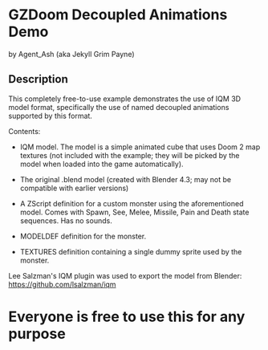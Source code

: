 # GZDoom Decoupled Animations Demo

by Agent_Ash (aka Jekyll Grim Payne)

## Description

This completely free-to-use example demonstrates the use of IQM 3D model format, specifically the use of named decoupled animations supported by this format.

Contents:

* IQM model. The model is a simple animated cube that uses Doom 2 map textures (not included with the example; they will be picked by the model when loaded into the game automatically).

* The original .blend model (created with Blender 4.3; may not be compatible with earlier versions)

* A ZScript definition for a custom monster using the aforementioned model. Comes with Spawn, See, Melee, Missile, Pain and Death state sequences. Has no sounds.

* MODELDEF definition for the monster.

* TEXTURES definition containing a single dummy sprite used by the monster.

Lee Salzman's IQM plugin was used to export the model from Blender: https://github.com/lsalzman/iqm

# Everyone is free to use this for any purpose


